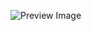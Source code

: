 ![Preview Image](https://res.cloudinary.com/freecodez/image/upload/v1688758780/other/druqekmbwkzb8d0jqhmu.webp)

